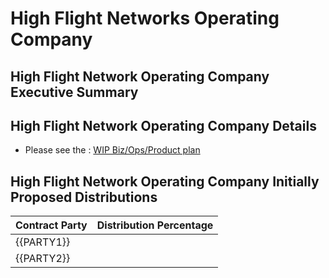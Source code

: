 # High Flight Networks Operating Company

## High Flight Network Operating Company Executive Summary

## High Flight Network Operating Company Details

- Please see the : [WIP Biz/Ops/Product plan](https://git.knownelement.com/HFNOC/HFNOC-bizopprodplan)

## High Flight Network Operating Company Initially Proposed Distributions

| Contract Party | Distribution Percentage |
| -------------- | ----------------------- |
| {{PARTY1}}     |                     |
| {{PARTY2}}     |                         |